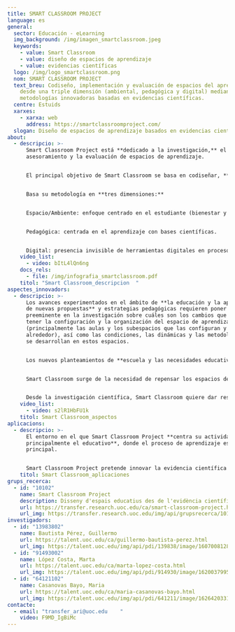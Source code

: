 ```yaml
---
title: SMART CLASSROOM PROJECT
language: es
general:
  sector: Educación - eLearning
  img_background: /img/imagen_smartclassroom.jpeg
  keywords:
    - value: Smart Classroom
    - value: diseño de espacios de aprendizaje
    - value: evidencias científicas
  logo: /img/logo_smartclassroom.png
  nom: SMART CLASSROOM PROJECT
  text_breu: Codiseño, implementación y evaluación de espacios del aprendizaje
    desde una triple dimensión (ambiental, pedagógica y digital) mediante
    metodologías innovadoras basadas en evidencias científicas.
  centre: Estuids
  xarxes:
    - xarxa: web
      address: https://smartclassroomproject.com/
  slogan: Diseño de espacios de aprendizaje basados en evidencias científicas
about:
  - descripcio: >-
      Smart Classroom Project está **dedicado a la investigación,** el
      asesoramiento y la evaluación de espacios de aprendizaje. 


      El principal objetivo de Smart Classroom se basa en codiseñar, **implementar y evaluar la organización** y la estructura (arquitectura interior y diseño) de modelos de aula, los subespacios que las configuran y los recursos que las llenan, poniendo especial atención en la integración didáctica e invisible de las TIC, para rediseñar sus espacios y mejorar las condiciones de aprendizaje. 


      Basa su metodología en **tres dimensiones:** 


      Espacio/Ambiente: enfoque centrado en el estudiante (bienestar y aprendizaje). 


      Pedagógica: centrada en el aprendizaje con bases científicas. 


      Digital: presencia invisible de herramientas digitales en procesos de aprendizaje.
    video_list:
      - video: bItL4lQn6ng
    docs_rels:
      - file: /img/infografia_smartclassroom.pdf
    titol: "Smart Classroom_descripcion  "
aspectes_innovadors:
  - descripcio: >-
      Los avances experimentados en el ámbito de **la educación y la aparición
      de nuevas propuestas** y estrategias pedagógicas requieren poner atención
      preeminente en la investigación sobre cuáles son los cambios que debería
      tener la configuración y la organización del espacio de aprendizaje
      (principalmente las aulas y los subespacios que las configuran y están
      alrededor), así como las condiciones, las dinámicas y las metodologías que
      se desarrollan en estos espacios. 


      Los nuevos planteamientos de **escuela y las necesidades educativas** actuales requieren nuevos espacios de aprendizaje configurados e implementados.


      Smart Classroom surge de la necesidad de repensar los espacios de aprendizaje necesarios para llevar a cabo las nuevas metodologías educativas y, sobre todo, para **ofrecer bienestar físico y emocional** a todo el mundo que los utilice. 


      Desde la investigación científica, Smart Classroom quiere dar respuesta a cómo deben ser estos cambios.
    video_list:
      - video: s2lR1HbFU1k
    titol: Smart Classroom_aspectos  
aplicacions:
  - descripcio: >-
      El entorno en el que Smart Classroom Project **centra su actividad es
      principalmente el educativo**, donde el proceso de aprendizaje es el foco
      principal. 


      Smart Classroom Project pretende innovar la evidencia científica para promover una nueva etapa sólida de la educación, personalizada para cada **comunidad de aprendizaje**, generando impacto en el sistema educativo tanto público como privado para mejorar la experiencia de aprendizaje en las escuelas.
    titol: Smart Classroom_aplicaciones 
grups_recerca:
  - id: "10102"
    name: Smart Classroom Project
    description: Disseny d'espais educatius des de l'evidència científica
    url: https://transfer.research.uoc.edu/ca/smart-classroom-project.html
    url_img: https://transfer.research.uoc.edu/img/api/grupsrecerca/101/image/1622192674872
investigadors:
  - id: "13983802"
    name: Bautista Pérez, Guillermo
    url: https://talent.uoc.edu/ca/guillermo-bautista-perez.html
    url_img: https://talent.uoc.edu/img/api/pdi/139838/image/1607008128415
  - id: "91493002"
    name: López Costa, Marta
    url: https://talent.uoc.edu/ca/marta-lopez-costa.html
    url_img: https://talent.uoc.edu/img/api/pdi/914930/image/1620037995681
  - id: "64121102"
    name: Casanovas Bayo, Maria
    url: https://talent.uoc.edu/ca/maria-casanovas-bayo.html
    url_img: https://talent.uoc.edu/img/api/pdi/641211/image/1626420331304
contacte:
  - email: "transfer_ari@uoc.edu    "
    video: F9MD_IgBiMc
---
```

